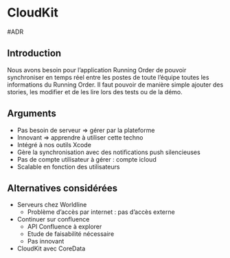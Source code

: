 # CloudKit
#ADR

## Introduction
Nous avons besoin pour l’application Running Order de pouvoir synchroniser en temps réel entre les postes de toute l’équipe toutes les informations du Running Order.
Il faut pouvoir de manière simple ajouter des stories, les modifier et de les lire lors des tests ou de la démo.
## Arguments
- Pas besoin de serveur => gérer par la plateforme 
- Innovant => apprendre à utiliser cette techno
- Intégré à nos outils Xcode
- Gère la synchronisation avec des notifications push silencieuses
- Pas de compte utilisateur à gérer : compte icloud
- Scalable en fonction des utilisateurs
## Alternatives considérées
* Serveurs chez Worldline
	* Problème d’accès par internet : pas d’accès externe
* Continuer sur confluence
	* API Confluence à explorer
	* Etude de faisabilité nécessaire
	* Pas innovant
* CloudKit avec CoreData